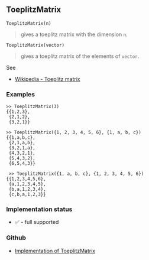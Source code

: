 ## ToeplitzMatrix

``` 
ToeplitzMatrix(n)
```

> gives a toeplitz matrix with the dimension `n`.

``` 
ToeplitzMatrix(vector)
```

> gives a toeplitz matrix of the elements of `vector`.

See
* [Wikipedia - Toeplitz matrix](https://en.wikipedia.org/wiki/Toeplitz_matrix)

### Examples
 
```
>> ToeplitzMatrix(3)
{{1,2,3},
 {2,1,2},
 {3,2,1}}

>> ToeplitzMatrix({1, 2, 3, 4, 5, 6}, {1, a, b, c})
{{1,a,b,c},
 {2,1,a,b},
 {3,2,1,a},
 {4,3,2,1},
 {5,4,3,2},
 {6,5,4,3}}
 
 >> ToeplitzMatrix({1, a, b, c}, {1, 2, 3, 4, 5, 6})
{{1,2,3,4,5,6},
 {a,1,2,3,4,5},
 {b,a,1,2,3,4},
 {c,b,a,1,2,3}}
```






### Implementation status

* &#x2705; - full supported

### Github

* [Implementation of ToeplitzMatrix](https://github.com/axkr/symja_android_library/blob/master/symja_android_library/matheclipse-core/src/main/java/org/matheclipse/core/builtin/LinearAlgebra.java#L5562) 
